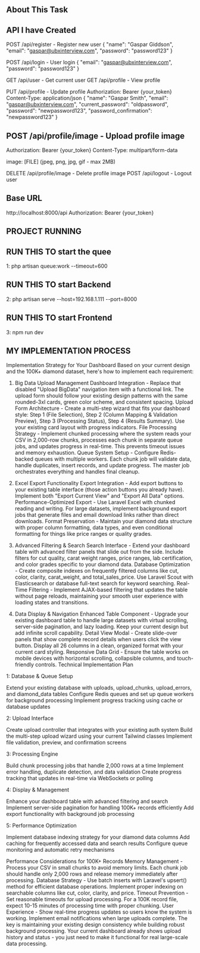 
## About This Task

## API I have Created
POST /api/register          - Register new user
{
    "name": "Gaspar Giddson",
    "email": "gaspar@ubxinterview.com",
    "password": "password123"
}


POST /api/login             - User login
{
    "email": "gaspar@ubxinterview.com",
    "password": "password123"
}

GET  /api/user              - Get current user
GET  /api/profile           - View profile


PUT  /api/profile           - Update profile
Authorization: Bearer {your_token}
Content-Type: application/json
{
    "name": "Gaspar Smith",
    "email": "gaspar@ubxinterview.com",
    "current_password": "oldpassword",
    "password": "newpassword123",
    "password_confirmation": "newpassword123"
}

## POST /api/profile/image     - Upload profile image
Authorization: Bearer {your_token}
Content-Type: multipart/form-data

image: [FILE] (jpeg, png, jpg, gif - max 2MB)


DELETE /api/profile/image   - Delete profile image
POST /api/logout            - Logout user

## Base URL
http://localhost:8000/api
Authorization: Bearer {your_token}

## PROJECT RUNNING

## RUN THIS TO start the quee
1: php artisan queue:work --timeout=600

## RUN THIS TO start Backend
2: php artisan serve --host=192.168.1.111 --port=8000

## RUN THIS TO start Frontend
3: npm run dev


## MY IMPLEMENTATION PROCESS
Implementation Strategy for Your Dashboard
Based on your current design and the 100K+ diamond dataset, here's how to implement each requirement:
1. Big Data Upload Management
Dashboard Integration - Replace that disabled "Upload BigData" navigation item with a functional link. The upload form should follow your existing design patterns with the same rounded-3xl cards, green color scheme, and consistent spacing.
Upload Form Architecture - Create a multi-step wizard that fits your dashboard style: Step 1 (File Selection), Step 2 (Column Mapping & Validation Preview), Step 3 (Processing Status), Step 4 (Results Summary). Use your existing card layout with progress indicators.
File Processing Strategy - Implement chunked processing where the system reads your CSV in 2,000-row chunks, processes each chunk in separate queue jobs, and updates progress in real-time. This prevents timeout issues and memory exhaustion.
Queue System Setup - Configure Redis-backed queues with multiple workers. Each chunk job will validate data, handle duplicates, insert records, and update progress. The master job orchestrates everything and handles final cleanup.

2. Excel Export Functionality
Export Integration - Add export buttons to your existing table interface (those action buttons you already have). Implement both "Export Current View" and "Export All Data" options.
Performance-Optimized Export - Use Laravel Excel with chunked reading and writing. For large datasets, implement background export jobs that generate files and email download links rather than direct downloads.
Format Preservation - Maintain your diamond data structure with proper column formatting, data types, and even conditional formatting for things like price ranges or quality grades.

3. Advanced Filtering & Search
Search Interface - Extend your dashboard table with advanced filter panels that slide out from the side. Include filters for cut quality, carat weight ranges, price ranges, lab certification, and color grades specific to your diamond data.
Database Optimization - Create composite indexes on frequently filtered columns like cut, color, clarity, carat_weight, and total_sales_price. Use Laravel Scout with Elasticsearch or database full-text search for keyword searching.
Real-Time Filtering - Implement AJAX-based filtering that updates the table without page reloads, maintaining your smooth user experience with loading states and transitions.

4. Data Display & Navigation
Enhanced Table Component - Upgrade your existing dashboard table to handle large datasets with virtual scrolling, server-side pagination, and lazy loading. Keep your current design but add infinite scroll capability.
Detail View Modal - Create slide-over panels that show complete record details when users click the view button. Display all 26 columns in a clean, organized format with your current card styling.
Responsive Data Grid - Ensure the table works on mobile devices with horizontal scrolling, collapsible columns, and touch-friendly controls.
Technical Implementation Plan

1: Database & Queue Setup

Extend your existing database with uploads, upload_chunks, upload_errors, and diamond_data tables
Configure Redis queues and set up queue workers for background processing
Implement progress tracking using cache or database updates

2: Upload Interface

Create upload controller that integrates with your existing auth system
Build the multi-step upload wizard using your current Tailwind classes
Implement file validation, preview, and confirmation screens

3: Processing Engine

Build chunk processing jobs that handle 2,000 rows at a time
Implement error handling, duplicate detection, and data validation
Create progress tracking that updates in real-time via WebSockets or polling

4: Display & Management

Enhance your dashboard table with advanced filtering and search
Implement server-side pagination for handling 100K+ records efficiently
Add export functionality with background job processing

5: Performance Optimization

Implement database indexing strategy for your diamond data columns
Add caching for frequently accessed data and search results
Configure queue monitoring and automatic retry mechanisms

Performance Considerations for 100K+ Records
Memory Management - Process your CSV in small chunks to avoid memory limits. Each chunk job should handle only 2,000 rows and release memory immediately after processing.
Database Strategy - Use batch inserts with Laravel's upsert() method for efficient database operations. Implement proper indexing on searchable columns like cut, color, clarity, and price.
Timeout Prevention - Set reasonable timeouts for upload processing. For a 100K record file, expect 10-15 minutes of processing time with proper chunking.
User Experience - Show real-time progress updates so users know the system is working. Implement email notifications when large uploads complete.
The key is maintaining your existing design consistency while building robust background processing. Your current dashboard already shows upload history and status - you just need to make it functional for real large-scale data processing.